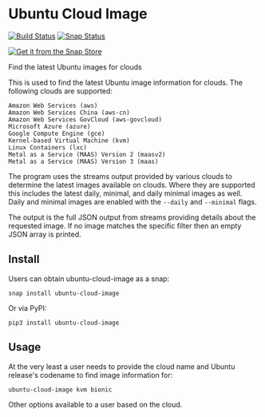 # Ubuntu Cloud Image

[![Build Status](https://travis-ci.org/powersj/ubuntu-cloud-image.svg?branch=master)](https://travis-ci.org/powersj/ubuntu-cloud-image) [![Snap Status](https://build.snapcraft.io/badge/powersj/ubuntu-cloud-image.svg)](https://build.snapcraft.io/user/powersj/ubuntu-cloud-image)

[![Get it from the Snap Store](https://snapcraft.io/static/images/badges/en/snap-store-black.svg)](https://snapcraft.io/ubuntu-cloud-image)

Find the latest Ubuntu images for clouds

This is used to find the latest Ubuntu image information for clouds. The following clouds are supported:

    Amazon Web Services (aws)
    Amazon Web Services China (aws-cn)
    Amazon Web Services GovCloud (aws-govcloud)
    Microsoft Azure (azure)
    Google Compute Engine (gce)
    Kernel-based Virtual Machine (kvm)
    Linux Containers (lxc)
    Metal as a Service (MAAS) Version 2 (maasv2)
    Metal as a Service (MAAS) Version 3 (maas)

The program uses the streams output provided by various clouds to determine the latest images available on clouds. Where they are supported this includes the latest daily, minimal, and daily minimal images as well. Daily and minimal images are enabled with the `--daily` and `--minimal` flags.

The output is the full JSON output from streams providing details about the requested image. If no image matches the specific filter then an empty JSON array is printed.

## Install

Users can obtain ubuntu-cloud-image as a snap:

```shell
snap install ubuntu-cloud-image
```

Or via PyPI:

```shell
pip3 install ubuntu-cloud-image
```

## Usage

At the very least a user needs to provide the cloud name and Ubuntu release's codename to find image information for:

```shell
ubuntu-cloud-image kvm bionic
```

Other options available to a user based on the cloud.
